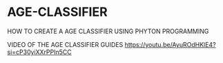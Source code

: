 # AGE-CLASSIFIER
HOW TO CREATE A AGE CLASSIFIER USING PHYTON PROGRAMMING

VIDEO OF THE AGE CLASSIFIER GUIDES
https://youtu.be/AyuROdHKlE4?si=cP30yiXXrPPIn5CC

